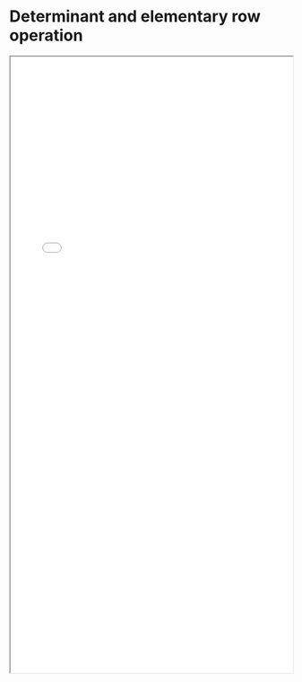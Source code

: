 # Determinant and elementary row operation


<!--more-->

<iframe src="./pdf/Determinant_and_ElementaryRowOperation.pdf" height="1100px" width="100%"></iframe>




<!-- ## Credit: -->

